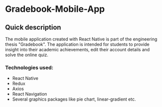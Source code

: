 # Gradebook-Mobile-App

## Quick description
The mobile application created with React Native is part of the engineering thesis "Gradebook". The application is intended for students to provide insight into their academic achievements, edit their account details and solve the online quiz.

### Technologies used:
<ul>
  <li>React Native</li>
  <li>Redux</li>
  <li>Axios</li>
  <li>React Navigation</li>
  <li>Several graphics packages like pie chart, linear-gradient etc.</li>
</ul>
